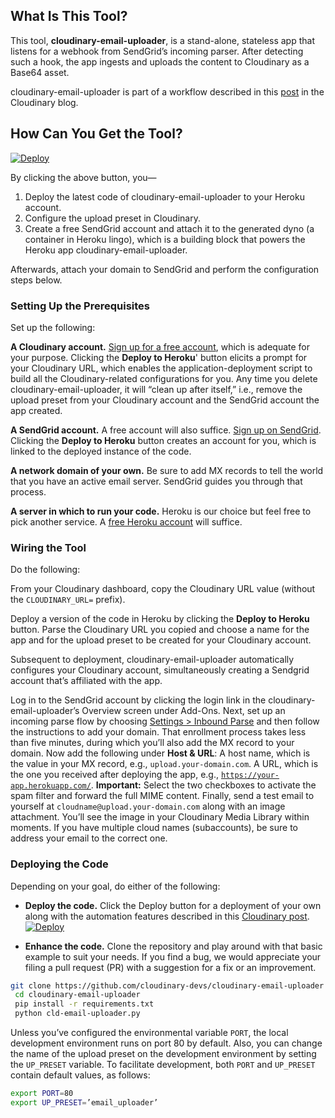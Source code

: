 ## What Is This Tool?
This tool, **cloudinary-email-uploader**, is a stand-alone, stateless app that listens for a webhook from SendGrid’s incoming parser. After detecting such a hook, the app ingests and uploads the content to Cloudinary as a Base64 asset.

cloudinary-email-uploader is part of a workflow described in this [post](https://cloudinary.com/blog/securely_uploading_images_to_cloudinary_by_email) in the Cloudinary blog.
## How Can You Get the Tool?

[![Deploy](https://www.herokucdn.com/deploy/button.svg)](https://heroku.com/deploy?template=https://github.com/cloudinary-devs/cloudinary-email-uploader)

By clicking the above button, you—

1. Deploy the latest code of cloudinary-email-uploader to your Heroku account.
2. Configure the upload preset in Cloudinary.
3. Create a free SendGrid account and attach it to the generated dyno (a container in Heroku lingo), which is a building block that powers the Heroku app cloudinary-email-uploader.

Afterwards, attach your domain to SendGrid and perform the configuration steps below.
### Setting Up the Prerequisites 
Set up the following:

**A Cloudinary account.** [Sign up for a free account](https://cloudinary.com/signup), which is adequate for your purpose. Clicking the **Deploy to Heroku**' button elicits a prompt for your Cloudinary URL, which enables the application-deployment script to build all the Cloudinary-related configurations for you. Any time you delete cloudinary-email-uploader, it will “clean up after itself,” i.e., remove the upload preset from your Cloudinary account and the SendGrid account the app created.

**A SendGrid account.** A free account will also suffice. [Sign up on SendGrid](https://signup.sendgrid.com/). Clicking the **Deploy to Heroku** button creates an account for you, which is linked to the deployed instance of the code.

**A network domain of your own.** Be sure to add MX records to tell the world that you have an active email server. SendGrid guides you through that process.

**A server in which to run your code.** Heroku is our choice but feel free to pick another service. A [free Heroku account](https://signup.heroku.com/) will suffice.

### Wiring the Tool

Do the following:

From your Cloudinary dashboard, copy the Cloudinary URL value (without the `CLOUDINARY_URL=` prefix).


Deploy a version of the code in Heroku by clicking the **Deploy to Heroku** button.
Parse the Cloudinary URL you copied and choose a name for the app and for the upload preset to be created for your Cloudinary account.

Subsequent to deployment, cloudinary-email-uploader automatically configures your Cloudinary account, simultaneously creating a Sendgrid account that’s affiliated with the app.


Log in to the SendGrid account by clicking the login link in the cloudinary-email-uploader’s Overview screen under Add-Ons. Next, set up an incoming parse flow by choosing [Settings > Inbound Parse](https://app.sendgrid.com/settings/parse) and then follow the instructions to add your domain.
That enrollment process takes less than five minutes, during which you’ll also add the MX record to your domain.
Now add the following under **Host & URL**:
A host name, which is the value in your MX record, e.g., `upload.your-domain.com`.
A URL, which is the one you received after deploying the app, e.g.,  [`https://your-app.herokuapp.com/`](https://your-app.herokuapp.com/). 
**Important:** Select the two checkboxes to activate the spam filter and forward the full MIME content.
Finally, send a test email to yourself at `cloudname@upload.your-domain.com` along with an image attachment. You’ll see the image in your Cloudinary Media Library within moments.
If you have multiple cloud names (subaccounts), be sure to address your email to the correct one.

### Deploying the Code
Depending on your goal, do either of the following:

* **Deploy the code.** Click the Deploy button for a deployment of your own along with the automation features described in this [Cloudinary post](https://cloudinary.com/blog/securely_uploading_images_to_cloudinary_by_email).
[![Deploy](https://www.herokucdn.com/deploy/button.svg)](https://heroku.com/deploy?template=https://github.com/cloudinary-devs/cloudinary-email-uploader) 
   
* **Enhance the code.** Clone the repository and play around with that basic example to suit your needs. If you find a bug, we would appreciate your filing a pull request (PR) with a suggestion for a fix or an improvement.


```bash
git clone https://github.com/cloudinary-devs/cloudinary-email-uploader
 cd cloudinary-email-uploader
 pip install -r requirements.txt
 python cld-email-uploader.py
```


Unless you’ve configured the environmental variable `PORT`, the local development environment runs on port 80 by default. Also, you can change the name of the upload preset on the development environment by setting the `UP_PRESET` variable. To facilitate development, both `PORT` and `UP_PRESET` contain default values, as follows:


``` bash
export PORT=80
export UP_PRESET=’email_uploader’
```

